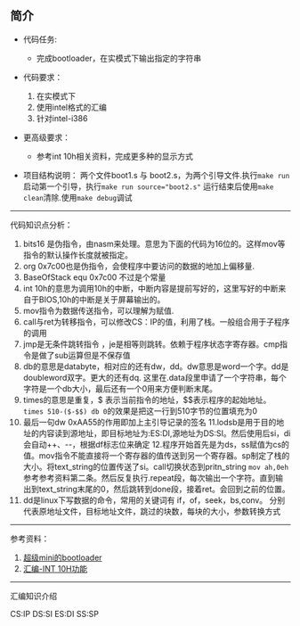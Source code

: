 ## 简介

- 代码任务:
    - 完成bootloader，在实模式下输出指定的字符串
- 代码要求：
    1. 在实模式下
    2. 使用intel格式的汇编
    3. 针对intel-i386
- 更高级要求：
    - 参考int 10h相关资料，完成更多种的显示方式

- 项目结构说明：
两个文件boot1.s 与 boot2.s，为两个引导文件.执行`make run` 启动第一个引导，执行`make run source="boot2.s"`
运行结束后使用`make clean`清除.使用`make debug`调试
---

代码知识点分析：
1. bits16 是伪指令，由nasm来处理。意思为下面的代码为16位的。这样mov等指令的默认操作长度就被指定。
2. org 0x7c00也是伪指令，会使程序中要访问的数据的地加上偏移量.
3. BaseOfStack equ 0x7c00 不过是个常量
4. int 10h的意思为调用10h的中断，中断内容是提前写好的，这里写好的中断来自于BIOS,10h的中断是关于屏幕输出的。
5. mov指令为数据传送指令，可以理解为赋值.
6. call与ret为转移指令，可以修改CS：IP的值，利用了栈。一般组合用于子程序的调用
7. jmp是无条件跳转指令 ，je是相等则跳转。依赖于程序状态字寄存器。cmp指令是做了sub运算但是不保存值
8. db的意思是databyte，相对应的还有dw，dd。dw意思是word一个字。dd是doubleword双字。更大的还有dq.
   这里在.data段里申请了一个字符串，每个字符是一个db大小，最后还有一个0用来方便判断末尾。
9. times的意思是重复，\$ 表示当前指令的地址，\$\$表示程序的起始地址。`times 510-($-$$) db 0`的效果是把这一行到510字节的位置填充为0
10. 最后一句dw 0xAA55的作用即加上主引导记录的签名
11.lodsb是用于目的地址的内容读到源地址，即目标地址为:ES:DI,源地址为DS:SI。然后使用后si，di会自动++、--，根据df标志位来确定
12.程序开始首先是为ds，ss赋值为cs的值。mov指令不能直接将一个寄存器的值传送到另一个寄存器。sp制定了栈的大小。将text_string的位置传送了si。call切换状态到pritn_string
`mov ah,0eh`参考参考资料第二条。然后反复执行.repeat段，每次输出一个字符。直到输出到text_string末尾的0，然后跳转到done段，接着ret。会回到之前的位置。
13. dd是linux下写数据的命令，常用的关键词有 if，of，seek，bs,conv。 分别代表原地址文件，目标地址文件，跳过的块数，每块的大小，参数转换方式

---
参考资料：
1. [超级mini的bootloader](http://haiyangxu.github.io/posts/2014/2014-05-21-write_a_mini_OS.html)
2. [汇编-INT 10H功能](https://www.cnblogs.com/magic-cube/archive/2011/10/19/2217676.html)


---

汇编知识介绍

CS:IP
DS:SI 
ES:DI
SS:SP



